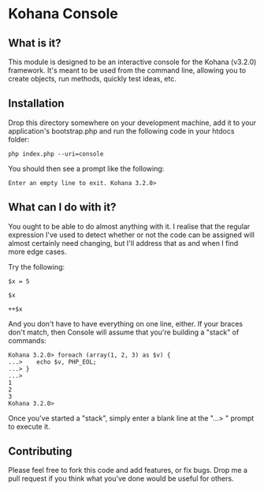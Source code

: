 # Kohana Console

## What is it?

This module is designed to be an interactive console for the Kohana (v3.2.0)
framework. It's meant to be used from the command line, allowing you to create
objects, run methods, quickly test ideas, etc.

## Installation

Drop this directory somewhere on your development machine, add it to your 
application's bootstrap.php and run the following code in your htdocs folder:

`php index.php --uri=console`

You should then see a prompt like the following:

`Enter an empty line to exit.
Kohana 3.2.0> `

## What can I do with it?

You ought to be able to do almost anything with it. I realise that the regular
expression I've used to detect whether or not the code can be assigned will
almost certainly need changing, but I'll address that as and when I find more
edge cases.

Try the following:

`$x = 5`

`$x`

`++$x`

And you don't have to have everything on one line, either. If your braces
don't match, then Console will assume that you're building a "stack" of
commands:

    Kohana 3.2.0> foreach (array(1, 2, 3) as $v) {
    ...> 	echo $v, PHP_EOL;
    ...> }
    ...> 
    1
    2
    3
    Kohana 3.2.0>

Once you've started a "stack", simply enter a blank line at the "...> " prompt
to execute it.

## Contributing

Please feel free to fork this code and add features, or fix bugs. Drop me a
pull request if you think what you've done would be useful for others.